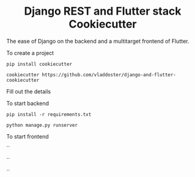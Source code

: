 <div align="center">

# Django REST and Flutter stack Cookiecutter

</div>
The ease of Django on the backend and a multitarget frontend of Flutter. 

To create a project

`pip install cookiecutter`

`cookiecutter https://github.com/vladdoster/django-and-flutter-cookiecutter`

Fill out the details

To start backend

`pip install -r requirements.txt`

`python manage.py runserver`

To start frontend

``

``

``

